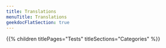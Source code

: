 ```yaml
---
title: Translations
menuTitle: Translations 
geekdocFlatSection: true
---
```


{{% children titlePages="Tests" titleSections="Categories" %}}